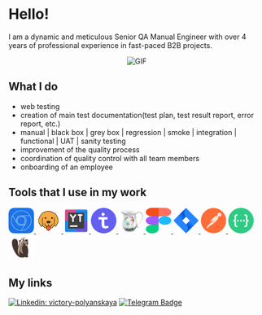 # Hello!
I am a dynamic and meticulous Senior QA Manual Engineer with over 4 years of professional experience in fast-paced B2B projects.

<div align="center">

![GIF](https://i.pinimg.com/originals/08/fb/61/08fb615b1a389de5bc0410136d75f50d.gif)
  
</div>

## What I do
- web testing
- creation of main test documentation(test plan, test result report, error report, etc.) 
- manual | black box | grey box | regression | smoke | integration | functional | UAT | sanity testing
- improvement of the quality process
- coordination of quality control with all team members
- onboarding of an employee


## Tools that I use in my work


<p align="left">
<a href="https://developer.chrome.com/docs/devtools">
<img src="https://github.com/ttory/ttory/blob/main/icons/devtools.png" alt="DevTools" width="50" height="50" />
</a>
<a href="https://www.usebruno.com/">
<img src="https://github.com/ttory/ttory/blob/main/icons/bruno.png" alt="Bruno" width="50" height="50" />
</a>
<a href="https://www.jetbrains.com/youtrack/">
<img src="https://github.com/ttory/ttory/blob/main/icons/youtrack.png" alt="YouTrack" width="50" height="50" />
</a>
<a href="https://testit.software/">
<img src="https://github.com/ttory/ttory/blob/main/icons/TestIT.png" alt="TestIT" width="50" height="50" />
</a>
<a href="https://www.charlesproxy.com/">
<img src="https://github.com/ttory/ttory/blob/main/icons/Charles.png" alt="Charles" width="50" height="50" />
</a>
<a href="https://figma.com">
<img src="https://github.com/ttory/ttory/blob/main/icons/Figma.svg" alt="Figma" width="50" height="50" /> 
</a>
<a href="https://www.atlassian.com/software/jira">
<img src="https://github.com/ttory/ttory/blob/main/icons/Jira.png" alt="Jira" width="50" height="50" />
</a>
<a href="https://www.postman.com/">
<img src="https://github.com/ttory/ttory/blob/main/icons/Postman.png" alt="Postman" width="50" height="50" />
</a>
<a href="https://swagger.io/">
<img src="https://github.com/ttory/ttory/blob/main/icons/swagger.png" alt="Swagger" width="50" height="50" />
</a>
<a href="https://dbeaver.io/">
<img src="https://github.com/ttory/ttory/blob/main/icons/DBeaver.png" alt="DBeaver" width="50" height="50" />
</a>

</p>

## My links

[![Linkedin: victory-polyanskaya](https://img.shields.io/badge/-LinkedIn-0e76a8?style=flat-square&logo=Linkedin&logoColor=white)](https://www.linkedin.com/in/victory-polyanskaya)
[![Telegram Badge](https://img.shields.io/badge/-Telegram-0088cc?style=flat-square&logo=Telegram&logoColor=white)](https://t.me/Tory_Tay)


